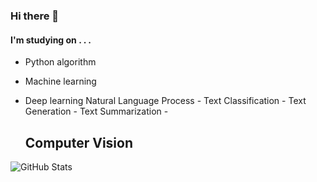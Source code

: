 ### Hi there 👋

#### I'm studying on . . .  
  
- Python algorithm  
- Machine learning 
- Deep learning 
    Natural Language Process
      - Text Classification 
      - Text Generation 
      - Text Summarization 
      - 



    Computer Vision 
    - 



<!--
**hyorea1/hyorea1** is a ✨ _special_ ✨ repository because its `README.md` (this file) appears on your GitHub profile.

Here are some ideas to get you started:

- 🔭 I’m currently working on ...
- 🌱 I’m currently learning ...
- 👯 I’m looking to collaborate on ...
- 🤔 I’m looking for help with ...
- 💬 Ask me about ...
- 📫 How to reach me: ...
- 😄 Pronouns: ...
- ⚡ Fun fact: ...
-->

![GitHub Stats](https://github-readme-stats.vercel.app/api?username=hyorea1&hide=issues&show_icons=true)
